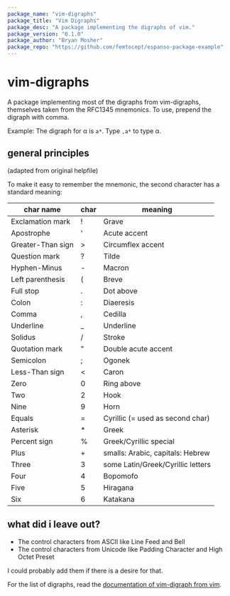 ```yaml
---
package_name: "vim-digraphs"
package_title: "Vim Digraphs"
package_desc: "A package implementing the digraphs of vim."
package_version: "0.1.0"
package_author: "Bryan Mosher"
package_repo: "https://github.com/femtocept/espanso-package-example"
---
```


# vim-digraphs 

A package implementing most of the digraphs from vim-digraphs, themselves taken from the RFC1345 mnemonics. To use, prepend the digraph with comma.

Example: The digraph for α is `a*`. Type `,a*` to type α.

## general principles
(adapted from original helpfile)

To make it easy to remember the mnemonic, the second character has
a standard meaning:

| char name             | char  | meaning                           |
|-----------------------|-------|-----------------------------------|
| Exclamation mark      | !     | Grave                             |
| Apostrophe            | '     | Acute accent                      |
| Greater-Than sign     | >     | Circumflex accent                 |
| Question mark         | ?     | Tilde                             |
| Hyphen-Minus          | -     | Macron                            |
| Left parenthesis      | (     | Breve                             |
| Full stop             | .     | Dot above                         |
| Colon                 | :     | Diaeresis                         |
| Comma                 | ,     | Cedilla                           |
| Underline             | _     | Underline                         |
| Solidus               | /     | Stroke                            |
| Quotation mark        | "     | Double acute accent               |
| Semicolon             | ;     | Ogonek                            |
| Less-Than sign        | <     | Caron                             |
| Zero                  | 0     | Ring above                        |
| Two                   | 2     | Hook                              |
| Nine                  | 9     | Horn                              |
| Equals                | =     | Cyrillic (= used as second char)  |
| Asterisk              | *     | Greek                             |
| Percent sign          | %     | Greek/Cyrillic special            |
| Plus                  | +     | smalls: Arabic, capitals: Hebrew  |
| Three                 | 3     | some Latin/Greek/Cyrillic letters |
| Four                  | 4     | Bopomofo                          |
| Five                  | 5     | Hiragana                          |
| Six                   | 6     | Katakana                          |

## what did i leave out?

- The control characters from ASCII like Line Feed and Bell
- The control characters from Unicode like Padding Character and High Octet Preset

I could probably add them if there is a desire for that.

For the list of digraphs, read the [documentation of vim-digraph from
vim](https://vimhelp.org/digraph.txt.html#digraphs-default).
